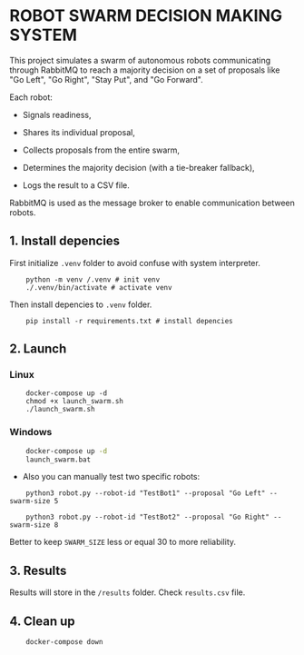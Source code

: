 # ROBOT SWARM DECISION MAKING SYSTEM

This project simulates a swarm of autonomous robots communicating through RabbitMQ to reach a majority decision on a set of proposals like "Go Left", "Go Right", "Stay Put", and "Go Forward".

Each robot:

- Signals readiness,

- Shares its individual proposal,

- Collects proposals from the entire swarm,

- Determines the majority decision (with a tie-breaker fallback),

- Logs the result to a CSV file.

RabbitMQ is used as the message broker to enable communication between robots.

## 1. Install depencies

First initialize `.venv` folder to avoid confuse with system interpreter.

```shell
    python -m venv /.venv # init venv
    ./.venv/bin/activate # activate venv
```

Then install depencies to `.venv` folder.

```shell
    pip install -r requirements.txt # install depencies
```

## 2. Launch

### Linux

```shell
    docker-compose up -d
    chmod +x launch_swarm.sh
    ./launch_swarm.sh
```

### Windows

```cmd
    docker-compose up -d
    launch_swarm.bat
```

- Also you can manually test two specific robots:

```shell
    python3 robot.py --robot-id "TestBot1" --proposal "Go Left" --swarm-size 5

    python3 robot.py --robot-id "TestBot2" --proposal "Go Right" --swarm-size 8
```

Better to keep `SWARM_SIZE` less or equal $30$ to more reliability.

## 3. Results

Results will store in the `/results` folder. Check `results.csv` file.

## 4. Clean up

```shell
    docker-compose down
```